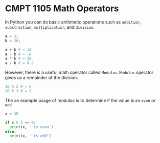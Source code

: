 # CMPT 1105 Math Operators

In Python you can do basic arithmetic operations such as `addition`, `substraction`, `multiplication`, and `division`.

```python
a = 2;
b = 10;

a + b # = 12
a - b # = -8
a * b # = 20
a / b # = 0.2
```

However, there is a useful math operator called `Modulus`. `Modulus` operator gives us a remainder of the division.

```python
10 % 2 # = 0
10 % 3 # = 1
```

The an example usage of modulus is to determine if the value is an `even` or `odd`

```python
x = 10

if x % 2 == 0:
  print(x, ' is even')
else:
  print(x, ' is odd')

```
